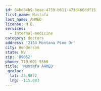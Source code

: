 ```yaml
---
id: 04bd84b9-3eae-4759-b611-473d466ddf15
first_name: Mustafa
last_name: AHMED
license: M.D.
services:
  - internal-medicine
category: doctors
address: '2154 Montana Pine Dr'
city: Henderson
state: NV
zip: '89052'
phone: 770-601-5560
title: 'Mustafa AHMED'
_geoloc:
  lat: 35.9872
  lng: -115.083
---
```

